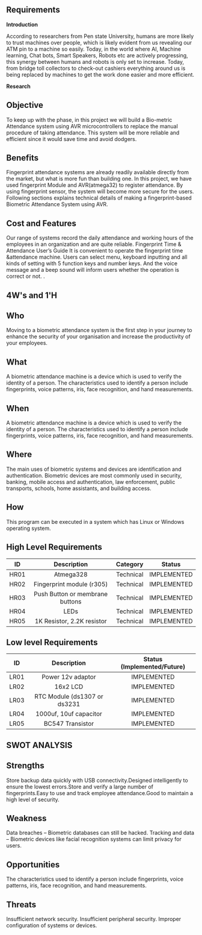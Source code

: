 ## Requirements

**Introduction**

According to researchers from Pen state University, humans are more likely to trust machines over people, which is likely evident from us revealing our ATM pin to a machine so easily. Today, in the world where AI, Machine learning, Chat bots, Smart Speakers, Robots etc are actively progressing, this synergy between humans and robots is only set to increase. Today, from bridge toll collectors to check-out cashiers everything around us is being replaced by machines to get the work done easier and more efficient. 

**Research**

## Objective

To keep up with the phase, in this project we will build a Bio-metric Attendance system using AVR microcontrollers to replace the manual procedure of taking attendance. This system will be more reliable and efficient since it would save time and avoid dodgers.  


## Benefits

Fingerprint attendance systems are already readily available directly from the market, but what is more fun than building one. In this project, we have used fingerprint Module and AVR(atmega32) to register attendance. By using fingerprint sensor, the system will become more secure for the users. Following sections explains technical details of making a fingerprint-based Biometric Attendance System using AVR.

## Cost and Features

Our range of systems record the daily attendance and working hours of the employees in an organization and are quite reliable. Fingerprint Time & Attendance User’s Guide It is convenient to operate the fingerprint time &attendance machine. Users can select menu, keyboard inputting and all kinds of setting with 5 function keys and number keys. And the voice message and a beep sound will inform users whether the operation is correct or not. .

## 4W's and 1'H

## Who

Moving to a biometric attendance system is the first step in your journey to enhance the security of your organisation and increase the productivity of your employees.

## What

A biometric attendance machine is a device which is used to verify the identity of a person. The characteristics used to identify a person include fingerprints, voice patterns, iris, face recognition, and hand measurements.

## When

A biometric attendance machine is a device which is used to verify the identity of a person. The characteristics used to identify a person include fingerprints, voice patterns, iris, face recognition, and hand measurements.

## Where

The main uses of biometric systems and devices are identification and authentication. Biometric devices are most commonly used in security, banking, mobile access and authentication, law enforcement, public transports, schools, home assistants, and building access.

## How

This program can be executed in a system which has Linux or Windows operating system.

## High Level Requirements

|**ID**|**Description**|**Category**|**Status**|
| :-: | :-: | :-: | :-: |
|HR01|Atmega328|Technical|IMPLEMENTED|
|HR02|Fingerprint module (r305) |Technical|IMPLEMENTED|
|HR03|Push Button or membrane buttons|Technical|IMPLEMENTED|
|HR04|LEDs|Technical|IMPLEMENTED|
|HR05|1K Resistor, 2.2K resistor|Technical|IMPLEMENTED|

## Low level Requirements

|**ID**|**Description**|**Status (Implemented/Future)**|
| :-: | :-: | :-: |
|LR01|Power 12v adaptor |IMPLEMENTED|
|LR02|16x2 LCD|IMPLEMENTED|
|LR03|RTC Module (ds1307 or ds3231|IMPLEMENTED|
|LR04|1000uf, 10uf capacitor|IMPLEMENTED|
|LR05|BC547 Transistor|IMPLEMENTED|

## SWOT ANALYSIS

## Strengths

Store backup data quickly with USB connectivity.Designed intelligently to ensure the lowest errors.Store and verify a large number of fingerprints.Easy to use and track employee attendance.Good to maintain a high level of security.

## Weakness

Data breaches – Biometric databases can still be hacked. Tracking and data – Biometric devices like facial recognition systems can limit privacy for users.

## Opportunities

The characteristics used to identify a person include fingerprints, voice patterns, iris, face recognition, and hand measurements.

## Threats
Insufficient network security.
Insufficient peripheral security.
Improper configuration of systems or devices.

